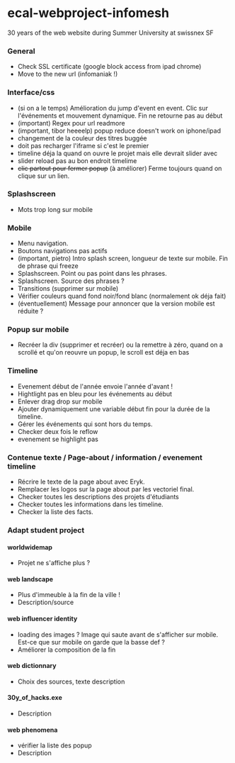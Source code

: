 # ecal-webproject-infomesh
30 years of the web website during Summer University at swissnex SF

### General
- Check SSL certificate (google block access from ipad chrome)
- Move to the new url (infomaniak !)

### Interface/css
- (si on a le temps) Amélioration du jump d'event en event. Clic sur l'événements et mouvement dynamique. Fin ne retourne pas au début
- (important) Regex pour url readmore 
- (important, tibor heeeelp) popup reduce doesn't work on iphone/ipad
- changement de la couleur des titres buggée
- doit pas recharger l'iframe si c'est le premier
- timeline déja la quand on ouvre le projet mais elle devrait slider avec
- slider reload pas au bon endroit timelime
- ~~clic partout pour fermer popup~~ (à améliorer) Ferme toujours quand on clique sur un lien. 

### Splashscreen 
- Mots trop long sur mobile

### Mobile
- Menu navigation.
- Boutons navigations pas actifs
- (important, pietro) Intro splash screen, longueur de texte sur mobile. Fin de phrase qui freeze
- Splashscreen. Point ou pas point dans les phrases.
- Splashscreen. Source des phrases ?  
- Transitions (supprimer sur mobile)
- Vérifier couleurs quand fond noir/fond blanc (normalement ok déja fait)
- (éventuellement) Message pour annoncer que la version mobile est réduite ?

### Popup sur mobile
- Recréer la div (supprimer et recréer) ou la remettre à zéro, quand on a scrollé et qu'on reouvre un popup, le scroll est déja en bas

### Timeline
- Evenement début de l'année envoie l'année d'avant !
- Hightlight pas en bleu pour les événements au début
- Enlever drag drop sur mobile
- Ajouter dynamiquement une variable début fin pour la durée de la timeline.
- Gérer les événements qui sont hors du temps. 
- Checker deux fois le reflow
- evenement se highlight pas

### Contenue texte / Page-about / information / evenement timeline
- Récrire le texte de la page about avec Eryk.
- Remplacer les logos sur la page about par les vectoriel final. 
- Checker toutes les descriptions des projets d'étudiants
- Checker toutes les informations dans les timeline.
- Checker la liste des facts.

### Adapt student project
#### worldwidemap
- Projet ne s'affiche plus ?

#### web landscape
- Plus d'immeuble à la fin de la ville !
- Description/source

#### web influencer identity
- loading des images ? Image qui saute avant de s'afficher sur mobile. Est-ce que sur mobile on garde que la basse def ?
- Améliorer la composition de la fin

#### web dictionnary
- Choix des sources, texte description

#### 30y_of_hacks.exe
- Description

#### web phenomena 
- vérifier la liste des popup
- Description









